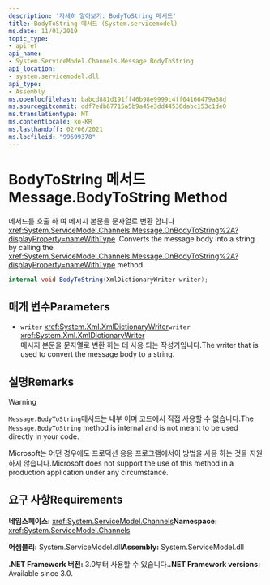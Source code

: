 ```yaml
---
description: '자세히 알아보기: BodyToString 메서드'
title: BodyToString 메서드 (System.servicemodel)
ms.date: 11/01/2019
topic_type:
- apiref
api_name:
- System.ServiceModel.Channels.Message.BodyToString
api_location:
- system.servicemodel.dll
api_type:
- Assembly
ms.openlocfilehash: babcd881d191ff46b98e9999c4ff04166479a68d
ms.sourcegitcommit: ddf7edb67715a5b9a45e3dd44536dabc153c1de0
ms.translationtype: MT
ms.contentlocale: ko-KR
ms.lasthandoff: 02/06/2021
ms.locfileid: "99699378"
---
```

# <a name="messagebodytostring-method"></a><span data-ttu-id="7537d-103">BodyToString 메서드</span><span class="sxs-lookup"><span data-stu-id="7537d-103">Message.BodyToString Method</span></span>

<span data-ttu-id="7537d-104">메서드를 호출 하 여 메시지 본문을 문자열로 변환 합니다 <xref:System.ServiceModel.Channels.Message.OnBodyToString%2A?displayProperty=nameWithType> .</span><span class="sxs-lookup"><span data-stu-id="7537d-104">Converts the message body into a string by calling the <xref:System.ServiceModel.Channels.Message.OnBodyToString%2A?displayProperty=nameWithType> method.</span></span>

```csharp
internal void BodyToString(XmlDictionaryWriter writer);
```

## <a name="parameters"></a><span data-ttu-id="7537d-105">매개 변수</span><span class="sxs-lookup"><span data-stu-id="7537d-105">Parameters</span></span>

- <span data-ttu-id="7537d-106">`writer` <xref:System.Xml.XmlDictionaryWriter></span><span class="sxs-lookup"><span data-stu-id="7537d-106">`writer` <xref:System.Xml.XmlDictionaryWriter></span></span>\
  <span data-ttu-id="7537d-107">메시지 본문을 문자열로 변환 하는 데 사용 되는 작성기입니다.</span><span class="sxs-lookup"><span data-stu-id="7537d-107">The writer that is used to convert the message body to a string.</span></span>

## <a name="remarks"></a><span data-ttu-id="7537d-108">설명</span><span class="sxs-lookup"><span data-stu-id="7537d-108">Remarks</span></span>

> [!WARNING]
> <span data-ttu-id="7537d-109">`Message.BodyToString`메서드는 내부 이며 코드에서 직접 사용할 수 없습니다.</span><span class="sxs-lookup"><span data-stu-id="7537d-109">The `Message.BodyToString` method is internal and is not meant to be used directly in your code.</span></span>
>
> <span data-ttu-id="7537d-110">Microsoft는 어떤 경우에도 프로덕션 응용 프로그램에서이 방법을 사용 하는 것을 지원 하지 않습니다.</span><span class="sxs-lookup"><span data-stu-id="7537d-110">Microsoft does not support the use of this method in a production application under any circumstance.</span></span>

## <a name="requirements"></a><span data-ttu-id="7537d-111">요구 사항</span><span class="sxs-lookup"><span data-stu-id="7537d-111">Requirements</span></span>

<span data-ttu-id="7537d-112">**네임스페이스:** <xref:System.ServiceModel.Channels></span><span class="sxs-lookup"><span data-stu-id="7537d-112">**Namespace:** <xref:System.ServiceModel.Channels></span></span>

<span data-ttu-id="7537d-113">**어셈블리:** System.ServiceModel.dll</span><span class="sxs-lookup"><span data-stu-id="7537d-113">**Assembly:** System.ServiceModel.dll</span></span>

<span data-ttu-id="7537d-114">**.NET Framework 버전:** 3.0부터 사용할 수 있습니다.</span><span class="sxs-lookup"><span data-stu-id="7537d-114">**.NET Framework versions:** Available since 3.0.</span></span>
